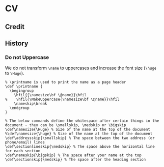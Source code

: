 # CV

## Credit

## History

### Do not Uppercase

We do not transform `\name` to uppercases and increase the font size (`\huge` to `\Huge`).

```
% \printname is used to print the name as a page header
\def \printname {
  \begingroup
    \hfil{{\namesize\bf \@name}}\hfil
%    \hfil{\MakeUppercase{\namesize\bf \@name}}\hfil
    \nameskip\break
  \endgroup
}

% The below commands define the whitespace after certain things in the document - they can be \smallskip, \medskip or \bigskip
\def\namesize{\Huge} % Size of the name at the top of the document
%\def\namesize{\huge} % Size of the name at the top of the document
\def\addressskip{\smallskip} % The space between the two address (or phone/email) lines
\def\sectionlineskip{\medskip} % The space above the horizontal line for each section 
\def\nameskip{\bigskip} % The space after your name at the top
\def\sectionskip{\medskip} % The space after the heading section
```
